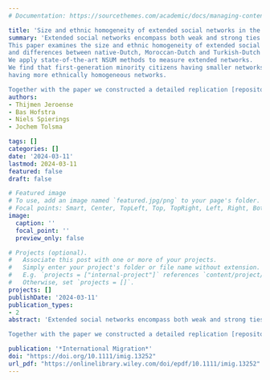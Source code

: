 ```yaml
---
# Documentation: https://sourcethemes.com/academic/docs/managing-content/

title: 'Size and ethnic homogeneity of extended social networks in the Netherlands: Differences between migrant groups and migrant generations'
summary: 'Extended social networks encompass both weak and strong ties.
This paper examines the size and ethnic homogeneity of extended social networks, 
and differences between native-Dutch, Moroccan-Dutch and Turkish-Dutch herein.
We apply state-of-the-art NSUM methods to measure extended networks.
We find that first-generation minority citizens having smaller networks and majority citizens
having more ethnically homogeneous networks.

Together with the paper we constructed a detailed replication [repository/website](https://thijmenjeroense.github.io/structure-minoritized-networks/). Long live Open Science!'
authors:
- Thijmen Jeroense
- Bas Hofstra
- Niels Spierings
- Jochem Tolsma

tags: []
categories: []
date: '2024-03-11'
lastmod: 2024-03-11
featured: false
draft: false

# Featured image
# To use, add an image named `featured.jpg/png` to your page's folder.
# Focal points: Smart, Center, TopLeft, Top, TopRight, Left, Right, BottomLeft, Bottom, BottomRight.
image:
  caption: ''
  focal_point: ''
  preview_only: false

# Projects (optional).
#   Associate this post with one or more of your projects.
#   Simply enter your project's folder or file name without extension.
#   E.g. `projects = ["internal-project"]` references `content/project/deep-learning/index.md`.
#   Otherwise, set `projects = []`.
projects: []
publishDate: '2024-03-11'
publication_types:
- 2
abstract: 'Extended social networks encompass both weak and strong ties to provide social support and resources. Hence, it is important to study what explains variation in these networks. This paper addresses this and examines the size and ethnic homogeneity of extended social networks, and group differences therein, and it aims to explain these differences based on a preference–opportunities approach through a decomposition analysis. We apply state-of-the-art NSUM methods to measure the extended networks for different ethnic-majority and minoritized groups, also considering migrant generation differences, in the Netherlands. Results show that group differences in network size reflect first-generation minority citizens having smaller networks and majority citizens having more ethnically homogeneous networks. More positive out-group attitudes among the Moroccan– and Turkish–Dutch partly explain why these groups have less homogeneous networks than Dutch majority members. Differences in the ethnic composition of neighbourhoods also contribute to explaining the homogeneity gap between Dutch majority and Turkish-Dutch.  

Together with the paper we constructed a detailed replication [repository/website](https://thijmenjeroense.github.io/structure-minoritized-networks/). Long live Open Science!'

publication: '*International Migration*'
doi: "https://doi.org/10.1111/imig.13252"
url_pdf: "https://onlinelibrary.wiley.com/doi/epdf/10.1111/imig.13252"
---
```

